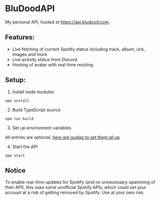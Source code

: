 # BluDoodAPI

My personal API, hosted at https://api.bludood.com.

## Features:

- Live fetching of current Spotify status including track, album, urls, images and more
- Live activity status from Discord
- Hosting of avatar with real-time resizing

## Setup:

1. Install node modules

```
npm install
```

2. Build TypeScript source

```
npm run build
```

3. Set up environment variables

All entries are optional, [here are guides to set them all up](https://github.com/BluDood/BluDoodAPI/wiki)

4. Start the API

```
npm start
```

## Notice

To enable real-time updates for Spotify (and no unnecessary spamming of their API), this uses some unofficial Spotify APIs, which could set your account at a risk of getting removed by Spotify. Use at your own risk.
